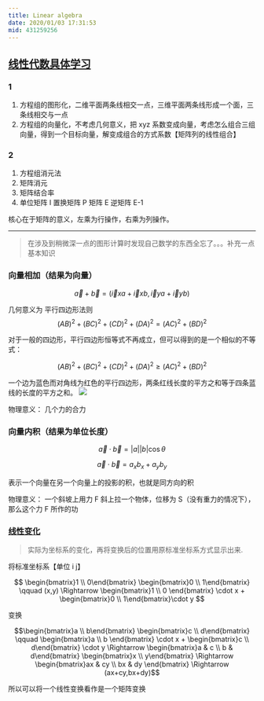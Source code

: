 ```yaml
---
title: Linear algebra
date: 2020/01/03 17:31:53
mid: 431259256
---
```


## [线性代数具体学习](https://www.bilibili.com/video/av15463995) 

### 1
1. 方程组的图形化，二维平面两条线相交一点，三维平面两条线形成一个面，三条线相交与一点
2. 方程组的向量化，不考虑几何意义，把 xyz 系数变成向量，考虑怎么组合三组向量，得到一个目标向量，解变成组合的方式系数【矩阵列的线性组合】

### 2
1. 方程组消元法
2. 矩阵消元
3. 矩阵结合率
4. 单位矩阵 I 置换矩阵 P 矩阵 E 逆矩阵 E-1

核心在于矩阵的意义，左乘为行操作，右乘为列操作。




----- 

> 在涉及到稍微深一点的图形计算时发现自己数学的东西全忘了。。。补充一点基本知识

### 向量相加（结果为向量）

$$\vec a + \vec b = (\vec ixa + \vec ixb,  \vec iya + \vec iyb)$$

几何意义为 平行四边形法则
$$(AB)^2+(BC)^2+(CD)^2+(DA)^2=(AC)^2+(BD)^2$$

对于一般的四边形，平行四边形恒等式不再成立，但可以得到的是一个相似的不等式：

$$(AB)^2+(BC)^2+(CD)^2+(DA)^2 \ge (AC)^2+(BD)^2$$

一个边为蓝色而对角线为红色的平行四边形，两条红线长度的平方之和等于四条蓝线的长度的平方之和。
![](https://upload.wikimedia.org/wikipedia/commons/thumb/3/38/Color_parallelogram.svg/2560px-Color_parallelogram.svg.png)

物理意义： 几个力的合力

### 向量内积（结果为单位长度）

$$\vec a \cdot \vec b = \lvert a \rvert \lvert b \rvert \cos \theta$$

$$\vec a \cdot \vec b = a_xb_x + a_yb_y$$

表示一个向量在另一个向量上的投影的积，也就是同方向的积

物理意义： 一个斜坡上用力 F 斜上拉一个物体，位移为 S（没有重力的情况下），那么这个力 F 所作的功

### [线性变化](https://zh.wikipedia.org/wiki/%E7%9F%A9%E9%98%B5#%E7%9F%A9%E9%98%B5%E4%B9%98%E6%B3%95)

> 实际为坐标系的变化，再将变换后的位置用原标准坐标系方式显示出来.

将标准坐标系【单位 i j】

$$ \begin{bmatrix}1 \\ 0\end{bmatrix} \begin{bmatrix}0 \\ 1\end{bmatrix} \qquad (x,y) \Rightarrow \begin{bmatrix}1 \\ 0 \end{bmatrix} \cdot x + \begin{bmatrix}0 \\ 1\end{bmatrix}\cdot y $$

变换

$$\begin{bmatrix}a \\ b\end{bmatrix} \begin{bmatrix}c \\ d\end{bmatrix} \qquad \begin{bmatrix}a \\ b \end{bmatrix} \cdot x + \begin{bmatrix}c \\ d\end{bmatrix} \cdot y \Rightarrow \begin{bmatrix}a & c \\ b & d\end{bmatrix} \begin{bmatrix}x \\ y\end{bmatrix}  \Rightarrow \begin{bmatrix}ax & cy \\ bx & dy \end{bmatrix}  \Rightarrow  (ax+cy,bx+dy)$$

所以可以将一个线性变换看作是一个矩阵变换

